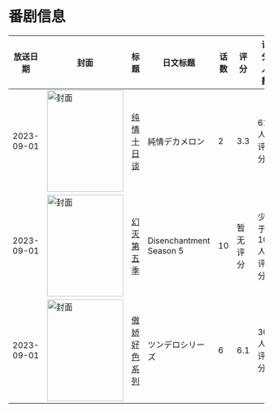 # 番剧信息

|放送日期|封面|标题|日文标题|话数|评分|评分人数|
|---|---|---|---|---|---|---|
|2023-09-01|<img src="https://bangumi.tv/img/no_icon_subject.png" alt="封面" style="width:150px;height:200px;object-fit:cover;">|[纯情十日谈](https://bangumi.tv/subject/445452)|純情デカメロン|2|3.3|61人评分|
|2023-09-01|<img src="https://lain.bgm.tv/pic/cover/c/65/8e/448366_NiYir.jpg" alt="封面" style="width:150px;height:200px;object-fit:cover;">|[幻灭 第五季](https://bangumi.tv/subject/448366)|Disenchantment Season 5|10|暂无评分|少于10人评分|
|2023-09-01|<img src="https://bangumi.tv/img/no_icon_subject.png" alt="封面" style="width:150px;height:200px;object-fit:cover;">|[傲娇好色系列](https://bangumi.tv/subject/437694)|ツンデロシリーズ|6|6.1|301人评分|
